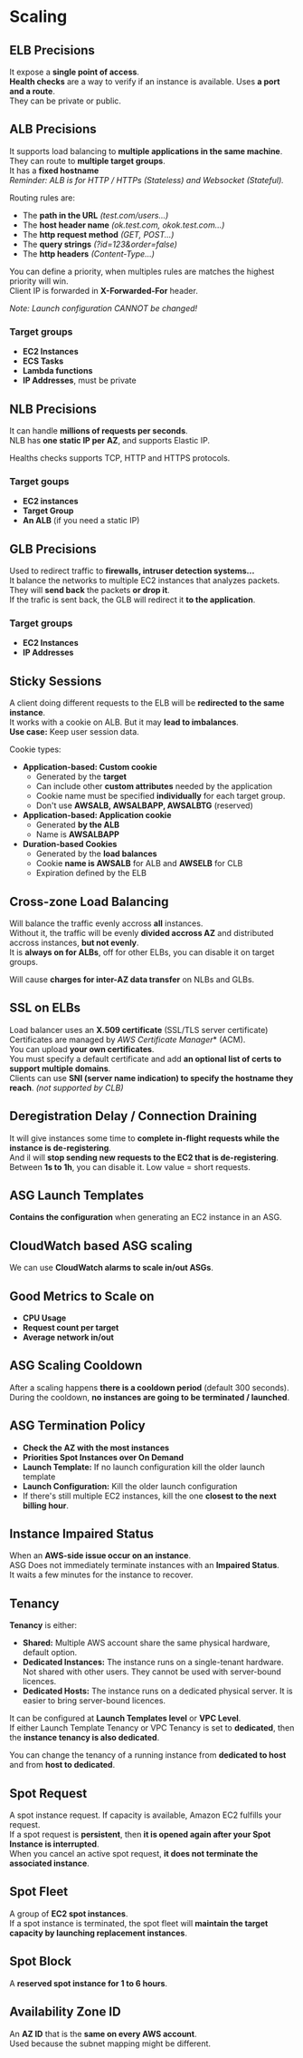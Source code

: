 # Scaling

## ELB Precisions

It expose a **single point of access**.  
**Health checks** are a way to verify if an instance is available. Uses **a port and a route**.  
They can be private or public.  

## ALB Precisions

It supports load balancing to **multiple applications in the same machine**.   
They can route to **multiple target groups**.    
It has a **fixed hostname**  
*Reminder: ALB is for HTTP / HTTPs (Stateless) and Websocket (Stateful).*

Routing rules are:
- The **path in the URL** *(test.com/users...)*
- The **host header name** *(ok.test.com, okok.test.com...)*
- The **http request method** *(GET, POST...)*
- The **query strings** *(?id=123&order=false)*
- The **http headers** *(Content-Type...)*

You can define a priority, when multiples rules are matches the highest priority will win.  
Client IP is forwarded in **X-Forwarded-For** header.

*Note: Launch configuration CANNOT be changed!*

### Target groups

- **EC2 Instances**
- **ECS Tasks**
- **Lambda functions**
- **IP Addresses**, must be private

## NLB Precisions

It can handle **millions of requests per seconds**.  
NLB has **one static IP per AZ**, and supports Elastic IP.  

Healths checks supports TCP, HTTP and HTTPS protocols.

### Target goups

- **EC2 instances**
- **Target Group**
- **An ALB** (if you need a static IP)

## GLB Precisions

Used to redirect traffic to **firewalls, intruser detection systems...**  
It balance the networks to multiple EC2 instances that analyzes packets.  
They will **send back** the packets **or drop it**.  
If the trafic is sent back, the GLB will redirect it **to the application**.  

### Target groups

- **EC2 Instances**
- **IP Addresses**

## Sticky Sessions

A client doing different requests to the ELB will be **redirected to the same instance**.  
It works with a cookie on ALB. But it may **lead to imbalances**.  
**Use case:** Keep user session data.

Cookie types:
- **Application-based: Custom cookie**
  - Generated by the **target**  
  - Can include other **custom attributes** needed by the application
  - Cookie name must be specified **individually** for each target group.
  - Don't use **AWSALB, AWSALBAPP, AWSALBTG** (reserved)
- **Application-based: Application cookie**
  - Generated **by the ALB**
  - Name is **AWSALBAPP**
- **Duration-based Cookies**
  - Generated by the **load balances**
  - Cookie **name is AWSALB** for ALB and **AWSELB** for CLB
  - Expiration defined by the ELB

## Cross-zone Load Balancing

Will balance the traffic evenly accross **all** instances.  
Without it, the traffic will be evenly **divided accross AZ** and distributed accross instances, **but not evenly**.  
It is **always on for ALBs**, off for other ELBs, you can disable it on target groups.

Will cause **charges for inter-AZ data transfer** on NLBs and GLBs.

## SSL on ELBs

Load balancer uses an **X.509 certificate** (SSL/TLS server certificate)  
Certificates are managed by *AWS Certificate Manager** (ACM).  
You can upload **your own certificates**.  
You must specify a default certificate and add **an optional list of certs to support multiple domains**.  
Clients can use **SNI (server name indication) to specify the hostname they reach**. *(not supported by CLB)*

## Deregistration Delay / Connection Draining

It will give instances some time to **complete in-flight requests while the instance is de-registering**.  
And il will **stop sending new requests to the EC2 that is de-registering**.  
Between **1s to 1h**, you can disable it. Low value = short requests.  

## ASG Launch Templates

**Contains the configuration** when generating an EC2 instance in an ASG.

## CloudWatch based ASG scaling

We can use **CloudWatch alarms to scale in/out ASGs**.

## Good Metrics to Scale on

- **CPU Usage**
- **Request count per target**
- **Average network in/out**

## ASG Scaling Cooldown

After a scaling happens **there is a cooldown period** (default 300 seconds).  
During the cooldown, **no instances are going to be terminated / launched**.  

## ASG Termination Policy

- **Check the AZ with the most instances**
- **Priorities Spot Instances over On Demand**
- **Launch Template:** If no launch configuration kill the older launch template
- **Launch Configuration:** Kill the older launch configuration
- If there's still multiple EC2 instances, kill the one **closest to the next billing hour**.

## Instance Impaired Status

When an **AWS-side issue occur on an instance**.  
ASG Does not immediately terminate instances with an **Impaired Status**.  
It waits a few minutes for the instance to recover.

## Tenancy

**Tenancy** is either:

- **Shared:** Multiple AWS account share the same physical hardware, default option.
- **Dedicated Instances:** The instance runs on a single-tenant hardware. Not shared with other users. They cannot be used with server-bound licences.
- **Dedicated Hosts:** The instance runs on a dedicated physical server. It is easier to bring server-bound licences.

It can be configured at **Launch Templates level** or **VPC Level**.  
If either Launch Template Tenancy or VPC Tenancy is set to **dedicated**, then the **instance tenancy is also dedicated**.  

You can change the tenancy of a running instance from **dedicated to host** and from **host to dedicated**.

## Spot Request

A spot instance request. If capacity is available, Amazon EC2 fulfills your request.    
If a spot request is **persistent**, then **it is opened again after your Spot Instance is interrupted**.  
When you cancel an active spot request, **it does not terminate the associated instance**.

## Spot Fleet

A group of **EC2 spot instances**.  
If a spot instance is terminated, the spot fleet will **maintain the target capacity by launching replacement instances**.

## Spot Block

A **reserved spot instance for 1 to 6 hours**.

## Availability Zone ID

An **AZ ID** that is the **same on every AWS account**.  
Used because the subnet mapping might be different.
